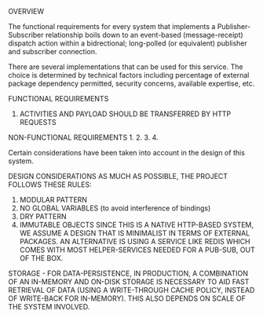 OVERVIEW

The functional requirements for every system that implements a Publisher-Subscriber relationship boils down to 
an event-based (message-receipt) dispatch action within a bidrectional; long-polled (or equivalent) publisher and subscriber
connection.

There are several implementations that can be used for this service. The choice is determined by technical 
factors including percentage of external package dependency permitted, security concerns, available expertise, etc. 


FUNCTIONAL REQUIREMENTS
1. ACTIVITIES AND PAYLOAD SHOULD BE TRANSFERRED BY HTTP REQUESTS





NON-FUNCTIONAL REQUIREMENTS
1. 
2. 
3. 
4. 


Certain considerations have been taken into account in the design of this system.

DESIGN CONSIDERATIONS
AS MUCH AS POSSIBLE, THE PROJECT FOLLOWS  THESE RULES:
1. MODULAR PATTERN
2. NO GLOBAL VARIABLES (to avoid interference of bindings)
3. DRY PATTERN
4. IMMUTABLE OBJECTS
SINCE THIS IS A NATIVE HTTP-BASED SYSTEM, WE ASSUME A DESIGN THAT IS MINIMALIST IN TERMS OF EXTERNAL PACKAGES.
AN ALTERNATIVE IS USING A SERVICE LIKE REDIS WHICH COMES WITH MOST HELPER-SERVICES NEEDED FOR A PUB-SUB, OUT OF
THE BOX.

STORAGE - FOR DATA-PERSISTENCE, IN PRODUCTION, A COMBINATION OF AN IN-MEMORY AND ON-DISK STORAGE IS NECESSARY TO AID 
FAST RETRIEVAL OF DATA (USING A WRITE-THROUGH CACHE POLICY, INSTEAD OF WRITE-BACK FOR IN-MEMORY).
THIS ALSO DEPENDS ON SCALE OF THE SYSTEM INVOLVED.
